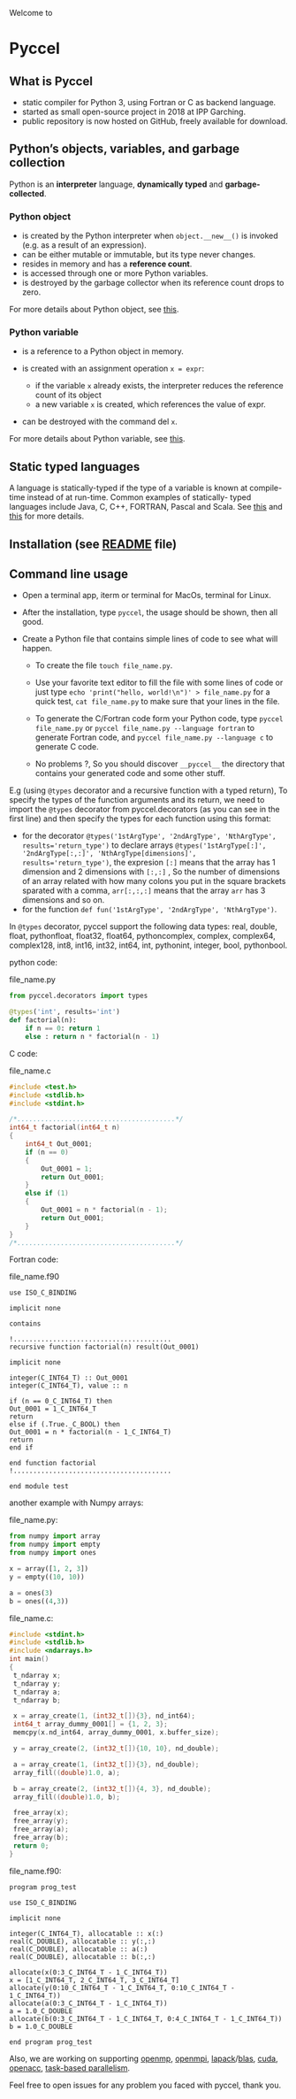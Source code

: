 Welcome to
# Pyccel

 ## What is Pyccel

-   static compiler for Python 3, using Fortran or C as backend language.
-   started as small open-source project in 2018 at IPP Garching.
-   public repository is now hosted on GitHub, freely available for download.

 ## Python’s objects, variables, and garbage collection

 Python is an **interpreter** language, **dynamically typed** and **garbage-collected**.

 ### Python object

-   is created by the Python interpreter when `object.__new__()` is invoked (e.g. as a result of an expression).
-   can be either mutable or immutable, but its type never changes.
-   resides in memory and has a **reference count**.
-   is accessed through one or more Python variables.
-   is destroyed by the garbage collector when its reference count drops to zero.

For more details about Python object, see [this](https://docs.python.org/3/tutorial/classes.html).

 ### Python variable

-   is a reference to a Python object in memory.

-   is created with an assignment operation `x = expr`:
    -   if the variable `x` already exists, the interpreter reduces the reference count of its object
    -   a new variable `x` is created, which references the value of expr.

-   can be destroyed with the command del `x`.

For more details about Python variable, see [this](https://www.w3schools.com/python/python_variables.asp).

 ## Static typed languages
	
A language is statically-typed if the type of a variable is known at compile-time instead of at run-time. Common examples of statically-
typed languages include Java, C, C++, FORTRAN, Pascal and Scala. See [this](https://en.wikipedia.org/wiki/Type_system#:~:text=In%20programming%20languages%2C%20a%20type,%2C%20expressions%2C%20functions%20or%20modules.) and [this](https://android.jlelse.eu/magic-lies-here-statically-typed-vs-dynamically-typed-languages-d151c7f95e2b#:~:text=Static%20typed%20languages,%2C%20FORTRAN%2C%20Pascal%20and%20Scala.) for more details.

 ## Installation (see [README](https://github.com/pyccel/pyccel/blob/master/README.rst) file)

 ## Command line usage

-   Open a terminal app, iterm or terminal for MacOs, terminal for Linux.

-   After the installation, type `pyccel`, the usage should be shown, then all good.

-   Create a Python file that contains simple lines of code to see what will happen.
	-   To create the file `touch file_name.py`.

	-   Use your favorite text editor to fill the file with some lines of code or just type `echo 'print("hello, world!\n")' > file_name.py` for a quick test, `cat file_name.py` to make sure that your lines in the file.

	-   To generate the C/Fortran code form your Python code, type `pyccel file_name.py` or `pyccel file_name.py --language fortran` to generate Fortran code, and `pyccel file_name.py --language c` to generate C code.

	-   No problems ?, So you should discover `__pyccel__` the directory that contains your generated code and some other stuff.

E.g (using `@types` decorator and a recursive function with a typed return), To specify the types of the function arguments and its return, we need to import the `@types` decorator from pyccel.decorators (as you can see in the first line) and then specify the types for each function using this format:
-   for the decorator `@types('1stArgType', '2ndArgType', 'NthArgType', results='return_type')` to declare arrays `@types('1stArgType[:]', '2ndArgType[:,:]', 'NthArgType[dimensions]', results='return_type')`, the expresion `[:]` means that the array has 1 dimension and 2 dimensions with `[:,:]` , So the number of dimensions of an array related with how many colons you put in the square brackets sparated with a comma, `arr[:,:,:]` means that the array `arr` has 3 dimensions and so on.
-   for the function `def fun('1stArgType', '2ndArgType', 'NthArgType')`.
   
In `@types` decorator, pyccel support the following data types: real, double, float, pythonfloat, float32, float64, pythoncomplex, complex, complex64, complex128, int8, int16, int32, int64, int, pythonint, integer, bool, pythonbool.
   
  python code:

  file_name.py
  ```python
  from pyccel.decorators import types

  @types('int', results='int')
  def factorial(n):
	  if n == 0: return 1
	  else : return n * factorial(n - 1)
   ```  
   C code:
   
   file_name.c
   
   ```c
   #include <test.h>
   #include <stdlib.h>
   #include <stdint.h>

   /*........................................*/
   int64_t factorial(int64_t n)
   {
	   int64_t Out_0001;
	   if (n == 0)
	   {
		   Out_0001 = 1;
		   return Out_0001;
	   }
	   else if (1)
	   {
		   Out_0001 = n * factorial(n - 1);
		   return Out_0001;
	   }
   }
   /*........................................*/
   ```

   Fortran code:
   
   file_name.f90

   ```Fortran
   use ISO_C_BINDING

   implicit none

   contains

   !........................................
   recursive function factorial(n) result(Out_0001)

   implicit none

   integer(C_INT64_T) :: Out_0001
   integer(C_INT64_T), value :: n

   if (n == 0_C_INT64_T) then
   Out_0001 = 1_C_INT64_T
   return
   else if (.True._C_BOOL) then
   Out_0001 = n * factorial(n - 1_C_INT64_T)
   return
   end if

   end function factorial
   !........................................

   end module test
   ```

   another example with Numpy arrays:
   
   file_name.py:
   
   ```python
   from numpy import array
   from numpy import empty
   from numpy import ones

   x = array([1, 2, 3])
   y = empty((10, 10))

   a = ones(3)
   b = ones((4,3))
   ```

  file_name.c:
   
  ```c
  #include <stdint.h>
  #include <stdlib.h>
  #include <ndarrays.h>
  int main()
  {
   t_ndarray x;
   t_ndarray y;
   t_ndarray a;
   t_ndarray b;

   x = array_create(1, (int32_t[]){3}, nd_int64);
   int64_t array_dummy_0001[] = {1, 2, 3};
   memcpy(x.nd_int64, array_dummy_0001, x.buffer_size);

   y = array_create(2, (int32_t[]){10, 10}, nd_double);

   a = array_create(1, (int32_t[]){3}, nd_double);
   array_fill((double)1.0, a);

   b = array_create(2, (int32_t[]){4, 3}, nd_double);
   array_fill((double)1.0, b);

   free_array(x);
   free_array(y);
   free_array(a);
   free_array(b);
   return 0;
  }
  ```

  file_name.f90:

  ```Fortran
  program prog_test

  use ISO_C_BINDING

  implicit none

  integer(C_INT64_T), allocatable :: x(:)
  real(C_DOUBLE), allocatable :: y(:,:)
  real(C_DOUBLE), allocatable :: a(:)
  real(C_DOUBLE), allocatable :: b(:,:)

  allocate(x(0:3_C_INT64_T - 1_C_INT64_T))
  x = [1_C_INT64_T, 2_C_INT64_T, 3_C_INT64_T]
  allocate(y(0:10_C_INT64_T - 1_C_INT64_T, 0:10_C_INT64_T - 1_C_INT64_T))
  allocate(a(0:3_C_INT64_T - 1_C_INT64_T))
  a = 1.0_C_DOUBLE
  allocate(b(0:3_C_INT64_T - 1_C_INT64_T, 0:4_C_INT64_T - 1_C_INT64_T))
  b = 1.0_C_DOUBLE

  end program prog_test
  ```

Also, we are working on supporting [openmp](https://en.wikipedia.org/wiki/OpenMP), [openmpi](https://en.wikipedia.org/wiki/Open_MPI), [lapack](https://en.wikipedia.org/wiki/LAPACK)/[blas](https://en.wikipedia.org/wiki/Basic_Linear_Algebra_Subprograms), [cuda](https://en.wikipedia.org/wiki/CUDA), [openacc](https://en.wikipedia.org/wiki/OpenACC), [task-based parallelism](https://en.wikipedia.org/wiki/Task_parallelism).

Feel free to open issues for any problem you faced with pyccel, thank you.
